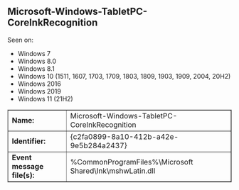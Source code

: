 ## Microsoft-Windows-TabletPC-CoreInkRecognition

Seen on:
* Windows 7
* Windows 8.0
* Windows 8.1
* Windows 10 (1511, 1607, 1703, 1709, 1803, 1809, 1903, 1909, 2004, 20H2)
* Windows 2016
* Windows 2019
* Windows 11 (21H2)

<table border="1" class="docutils">
  <tbody>
    <tr>
      <td><b>Name:</b></td>
      <td>Microsoft-Windows-TabletPC-CoreInkRecognition</td>
    </tr>
    <tr>
      <td><b>Identifier:</b></td>
      <td>{c2fa0899-8a10-412b-a42e-9e5b284a2437}</td>
    </tr>
    <tr>
      <td><b>Event message file(s):</b></td>
      <td>%CommonProgramFiles%\Microsoft Shared\Ink\mshwLatin.dll</td>
    </tr>
  </tbody>
</table>

&nbsp;

